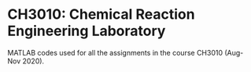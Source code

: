 # CH3010: Chemical Reaction Engineering Laboratory
MATLAB codes used for all the assignments in the course CH3010 (Aug-Nov 2020).
